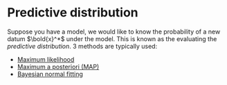 # Predictive distribution

Suppose you have a model, we would like to know the probability of a new datum
$\bold{x}^*$ under the model. This is known as the evaluating the *predictive
distribution*. 3 methods are typically used:

- [Maximum likelihood](202210101331)
- [Maximum a posteriori (MAP)](202210101339)
- [Bayesian normal fitting](202210111043)
